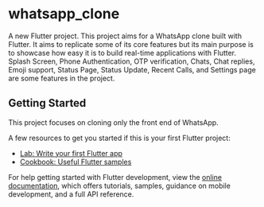 # whatsapp_clone

A new Flutter project.
This project aims for a WhatsApp clone built with Flutter.
It aims to replicate some of its core features but its main purpose is to showcase how easy it is to build real-time applications with Flutter.
Splash Screen, Phone Authentication, OTP verification, Chats, Chat replies, Emoji support, Status Page, Status Update, Recent Calls, and Settings page are some features in the project.

## Getting Started

This project focuses on cloning only the front end of WhatsApp.


A few resources to get you started if this is your first Flutter project:

- [Lab: Write your first Flutter app](https://docs.flutter.dev/get-started/codelab)
- [Cookbook: Useful Flutter samples](https://docs.flutter.dev/cookbook)

For help getting started with Flutter development, view the
[online documentation](https://docs.flutter.dev/), which offers tutorials,
samples, guidance on mobile development, and a full API reference.
